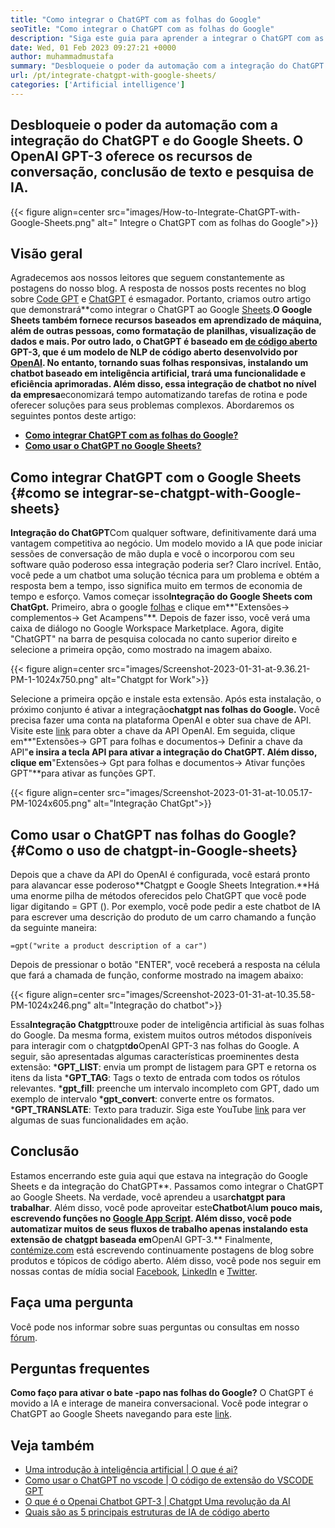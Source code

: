 ```yaml
---
title: "Como integrar o ChatGPT com as folhas do Google" 
seoTitle: "Como integrar o ChatGPT com as folhas do Google" 
description: "Siga este guia para aprender a integrar o ChatGPT com as folhas do Google. Enriqueça seus lençóis com um chatbot baseado em inteligência artificial chamado ChatGpt." 
date: Wed, 01 Feb 2023 09:27:21 +0000
author: muhammadmustafa
summary: "Desbloqueie o poder da automação com a integração do ChatGPT e do Google Sheets. O OpenAI GPT-3 oferece conversação de IA, conclusão de texto & amp; Recursos de pesquisa." 
url: /pt/integrate-chatgpt-with-google-sheets/
categories: ['Artificial intelligence']
---
```


## Desbloqueie o poder da automação com a integração do ChatGPT e do Google Sheets. O OpenAI GPT-3 oferece os recursos de conversação, conclusão de texto e pesquisa de IA.

{{< figure align=center src="images/How-to-Integrate-ChatGPT-with-Google-Sheets.png" alt=" Integre o ChatGPT com as folhas do Google">}}


## Visão geral
Agradecemos aos nossos leitores que seguem constantemente as postagens do nosso blog. A resposta de nossos posts recentes no blog sobre [Code GPT][1] e [ChatGPT][2] é esmagador. Portanto, criamos outro artigo que demonstrará**como integrar o ChatGPT ao Google [Sheets][3].**O Google Sheets também fornece recursos baseados em aprendizado de máquina, além de outras pessoas, como formatação de planilhas, visualização de dados e mais. Por outro lado, o ChatGPT é baseado em [de código aberto][4] GPT-3, que é um modelo de NLP de código aberto desenvolvido por [OpenAI][5].
No entanto, tornando suas folhas responsivas, instalando um chatbot baseado em inteligência artificial, trará uma funcionalidade e eficiência aprimoradas. Além disso, essa integração de chatbot no nível da empresa**economizará tempo automatizando tarefas de rotina e pode oferecer soluções para seus problemas complexos.
Abordaremos os seguintes pontos deste artigo:
* [**Como integrar ChatGPT com as folhas do Google?**][6]
* [**Como usar o ChatGPT no Google Sheets?**][7]

## Como integrar ChatGPT com o Google Sheets   {#como se integrar-se-chatgpt-with-Google-sheets}
**Integração do ChatGPT**Com qualquer software, definitivamente dará uma vantagem competitiva ao negócio. Um modelo movido a IA que pode iniciar sessões de conversação de mão dupla e você o incorporou com seu software quão poderoso essa integração poderia ser? Claro incrível. Então, você pede a um chatbot uma solução técnica para um problema e obtém a resposta bem a tempo, isso significa muito em termos de economia de tempo e esforço.
Vamos começar isso**Integração do Google Sheets com ChatGpt.**
Primeiro, abra o google [folhas][3] e clique em**"Extensões-> complementos-> Get Acampens"**. Depois de fazer isso, você verá uma caixa de diálogo no Google Workspace Marketplace. Agora, digite "ChatGPT" na barra de pesquisa colocada no canto superior direito e selecione a primeira opção, como mostrado na imagem abaixo.

{{< figure align=center src="images/Screenshot-2023-01-31-at-9.36.21-PM-1-1024x750.png" alt="Chatgpt for Work">}}

Selecione a primeira opção e instale esta extensão. Após esta instalação, o próximo conjunto é ativar a integração**chatgpt nas folhas do Google.**
Você precisa fazer uma conta na plataforma OpenAI e obter sua chave de API. Visite este [link][1] para obter a chave da API OpenAI.
Em seguida, clique em**"Extensões-> GPT para folhas e documentos-> Definir a chave da API"**e insira a tecla API para ativar a integração do ChatGPT. Além disso, clique em**"Extensões-> Gpt para folhas e documentos-> Ativar funções GPT"**para ativar as funções GPT.

{{< figure align=center src="images/Screenshot-2023-01-31-at-10.05.17-PM-1024x605.png" alt="Integração ChatGpt">}}


## Como usar o ChatGPT nas folhas do Google?   {#Como o uso de chatgpt-in-Google-sheets}
Depois que a chave da API do OpenAI é configurada, você estará pronto para alavancar esse poderoso**Chatgpt e Google Sheets Integration.**Há uma enorme pilha de métodos oferecidos pelo ChatGPT que você pode ligar digitando = GPT ().
Por exemplo, você pode pedir a este chatbot de IA para escrever uma descrição do produto de um carro chamando a função da seguinte maneira:
```
=gpt("write a product description of a car")
```
Depois de pressionar o botão "ENTER", você receberá a resposta na célula que fará a chamada de função, conforme mostrado na imagem abaixo:

{{< figure align=center src="images/Screenshot-2023-01-31-at-10.35.58-PM-1024x246.png" alt="Integração do chatbot">}}

Essa**Integração Chatgpt**trouxe poder de inteligência artificial às suas folhas do Google. Da mesma forma, existem muitos outros métodos disponíveis para interagir com o chatgpt**do**OpenAI GPT-3 nas folhas do Google.
A seguir, são apresentadas algumas características proeminentes desta extensão:
***GPT_LIST**: envia um prompt de listagem para GPT e retorna os itens da lista
***GPT_TAG**: Tags o texto de entrada com todos os rótulos relevantes.
***gpt_fill**: preenche um intervalo incompleto com GPT, dado um exemplo de intervalo
***gpt_convert**: converte entre os formatos.
***GPT_TRANSLATE**: Texto para traduzir.
Siga este YouTube [link][8] para ver algumas de suas funcionalidades em ação.

## Conclusão
Estamos encerrando este guia aqui que estava na integração do Google Sheets e da integração do ChatGPT**. Passamos como integrar o ChatGPT ao Google Sheets. Na verdade, você aprendeu a usar**chatgpt para trabalhar**. Além disso, você pode aproveitar este**Chatbot**AI**um pouco mais, escrevendo funções no [Google App Script][9]. Além disso, você pode automatizar muitos de seus fluxos de trabalho apenas instalando esta extensão de chatgpt baseada em**OpenAI GPT-3.**
Finalmente, [contémize.com][10] está escrevendo continuamente postagens de blog sobre produtos e tópicos de código aberto. Além disso, você pode nos seguir em nossas contas de mídia social [Facebook][11], [LinkedIn][12] e [Twitter][13].

## Faça uma pergunta
Você pode nos informar sobre suas perguntas ou consultas em nosso [fórum][14].

## Perguntas frequentes
**Como faço para ativar o bate -papo nas folhas do Google?**
O ChatGPT é movido a IA e interage de maneira conversacional. Você pode integrar o ChatGPT ao Google Sheets navegando para este [link][6].

## Veja também
  * [Uma introdução à inteligência artificial | O que é ai?][15]
  * [Como usar o ChatGPT no vscode | O código de extensão do VSCODE GPT][1]
  * [O que é o Openai Chatbot GPT-3 | Chatgpt Uma revolução da AI][2]
  * [Quais são as 5 principais estruturas de IA de código aberto][16]

  
[1]: https://blog.containerize.com/artificial-intelligence/how-to-use-chatgpt-in-vscode-the-vscode-extension-codegpt/
[2]: https://blog.containerize.com/artificial-intelligence/what-is-openai-chatbot-gpt-3-chatgpt-an-ai-revolution/
[3]: https://www.google.com/sheets/about/
[4]: https://products.containerize.com/
[5]: https://openai.com/
[6]: #How-to-integrate-ChatGPT-with-Google-Sheets
[7]: #How-to-Use-ChatGPT-in-Google-Sheets
[8]: https://www.youtube.com/watch?v=lnQPAWWmaKk&t=106s
[9]: https://www.google.com/script/start/
[10]: https://www.containerize.com/
[11]: https://web.facebook.com/containerize
[12]: https://www.linkedin.com/company/containerize/
[13]: https://twitter.com/containerize_co
[14]: https://forum.containerize.com/
[15]: https://blog.containerize.com/artificial-intelligence/an-introduction-to-artificial-intelligence-what-is-ai/
[16]: https://blog.containerize.com/artificial-intelligence/top-5-open-source-ai-frameworks/
